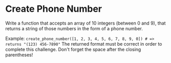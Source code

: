 # Create Phone Number

Write a function that accepts an array of 10 integers (between 0 and 9), that returns a string of those numbers in the form of a phone number.

Example:
`create_phone_number([1, 2, 3, 4, 5, 6, 7, 8, 9, 0]) # => returns "(123) 456-7890"`
The returned format must be correct in order to complete this challenge.
Don't forget the space after the closing parentheses!